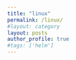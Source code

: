 ```yaml
---
title: "linux"
permalink: /linux/
#layout: category
layout: posts
author_profile: true
#tags: ['helm']
---
```

